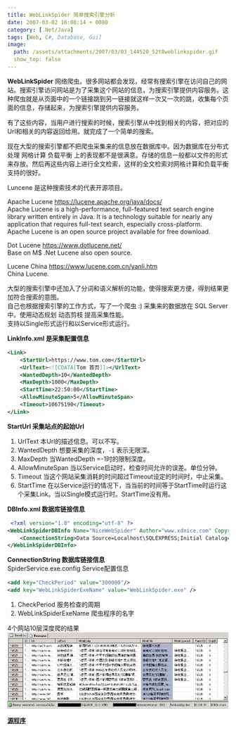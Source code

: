 ```yaml
---
title: WebLinkSpider 简单搜索引擎分析
date: 2007-03-02 16:08:14 + 0080
category: [.Net/Java]
tags: [Web, C#, Database, Gui]
image:
  path: /assets/attachments/2007/03/03_144520_52t8weblinkspider.gif
  show_top: false
---
```


**WebLinkSpider** 网络爬虫。很多网站都会发现，经常有搜索引擎在访问自己的网站。搜索引擎访问网站是为了采集这个网站的信息，为搜索引擎提供内容服务。这种爬虫就是从页面中的一个链接跳到另一链接就这样一次又一次的跳，收集每个页面的信息，存储起来，为搜索引擎提供内容服务。

有了这些内容，当用户进行搜索的时候，搜索引擎从中找到相关的内容，把对应的Url和相关的内容返回给用。就完成了一个简单的搜索。

现在大型的搜索引擎都不把爬虫采集来的信息放在数据库中。因为数据库在分布式处理 网格计算 负载平衡 上的表现都不是很满意。存储的信息一般都以文件的形式来存放。然后再这些内容上进行全文检索，这样的全文检索对网格计算和负载平衡支持的很好。  

Luncene 是这种搜索技术的代表开源项目。  

Apache Lucene https://lucene.apache.org/java/docs/   
Apache Lucene is a high-performance, full-featured text search engine library written entirely in Java. It is a technology suitable for nearly any application that requires full-text search, especially cross-platform.  
Apache Lucene is an open source project available for free download.  

Dot Lucene https://www.dotlucene.net/  
Base on M$ .Net Lucene also open source.  

Lucene China https://www.lucene.com.cn/yanli.htm  
China Lucene.  

大型的搜索引擎中还加入了分词和语义解析的功能，使得搜索更方便，得到结果更加符合搜索的意图。  
自己也根据搜索引擎的工作方式，写了一个爬虫 :) 采集来的数据放在 SQL Server中。使用动态规划 动态剪枝 提高采集性能。  
支持以Single形式运行和以Service形式运行。  

**LinkInfo.xml 是采集配置信息**
```xml
<Link>  
    <StartUrl>https://www.tom.com</StartUrl>  
    <UrlText><![CDATA[Tom 首页]]></UrlText>  
    <WantedDepth>10</WantedDepth>  
    <MaxDepth>1000</MaxDepth>  
    <StartTime>22:50:00</StartTime>  
    <AllowMinuteSpan>5</AllowMinuteSpan>  
    <Timeout>10675190</Timeout>  
</Link>
```

 **StartUrl 采集站点的起始Url**
1. UrlText 本Url的描述信息。可以不写。  
1. WantedDepth 想要采集的深度，`-1` 表示无限深。  
1. MaxDepth 当WantedDepth =-1时的限制深度。  
1. AllowMinuteSpan 当以Service启动时，检查时间允许的误差。单位分钟。  
1. Timeout 当这个网站采集消耗的时间超过Timeout设定的时间时，中止采集。  
1. StartTime 在以Service运行的情况下，当当前的时间等于StartTime时运行这个采集Link。当以Single模式运行时。StartTime没有用。 

**DBInfo.xml 数据库链接信息**
```xml
 <?xml version="1.0" encoding="utf-8" ?>  
<WebLinkSpiderDBInfo Name="NiceWebSpider" Author="www.xdnice.com" Copyright="xdnice" Url="http://www.xdnice.com" Description="Web Link Spider Application Setting" version="1.0.0">  
    <ConnectionString>Data Source=Localhost\SQLEXPRESS;Initial Catalog=Test_DB;Integrated Security=True</ConnectionString>
</WebLinkSpiderDBInfo>
```  
 **ConnectionString 数据库链接信息**   
SpiderService.exe.config Service配置信息  
```xml
<add key="CheckPeriod" value="300000"/>  
<add key="WebLinkSpiderExeName" value="WebLinkSpider.exe" />  
 ```
1. CheckPeriod 服务检查的周期  
1. WebLinkSpiderExeName 爬虫程序的名字

4个网站10层深度爬的结果 
![Result](/assets/attachments/2007/03/03_144520_52t8weblinkspider.gif)  

[**源程序**](/assets/attachments/2007/03/02_174435_vskzWebLinkSpider.rar)  
